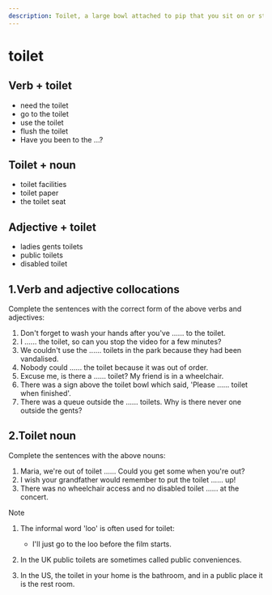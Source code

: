 ```yaml
---
description: Toilet, a large bowl attached to pip that you sit on or stand over when you get rid of waste matter from your body; a room containing a toilet. (马桶，坐便器；厕所，卫生间)
---
```


# toilet

## Verb + toilet

- need the toilet
- go to the toilet
- use the toilet
- flush the toilet
- Have you been to the ...?

## Toilet + noun

- toilet facilities
- toilet paper
- the toilet seat

## Adjective + toilet

- ladies gents toilets
- public toilets
- disabled toilet

## 1.Verb and adjective collocations

Complete the sentences with the correct form of the above verbs and adjectives:

1. Don't forget to wash your hands after you've ...... to the toilet.
2. I ...... the toilet, so can you stop the video for a few minutes?
3. We couldn't use the ...... toilets in the park because they had been vandalised.
4. Nobody could ...... the toilet because it was out of order.
5. Excuse me, is there a ...... toilet? My friend is in a wheelchair.
6. There was a sign above the toilet bowl which said, 'Please ...... toilet when finished'.
7. There was a queue outside the ...... toilets. Why is there never one outside the gents?

## 2.Toilet noun

Complete the sentences with the above nouns:

1. Maria, we're out of toilet ...... Could you get some when you're out?
2. I wish your grandfather would remember to put the toilet ...... up!
3. There was no wheelchair access and no disabled toilet ...... at the concert.

Note

1. The informal word 'loo' is often used for toilet:

    - I'll just go to the loo before the film starts.

2. In the UK public toilets are sometimes called public conveniences.
3. In the US, the toilet in your home is the bathroom, and in a public place it is the rest room.
